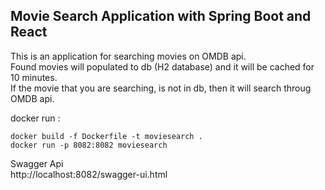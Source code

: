 ## Movie Search Application with Spring Boot and React

This is an application for searching movies on OMDB api.  
Found movies will populated to db (H2 database) and it will be cached for 10 minutes.  
If the movie that you are searching, is not in db, then it will search throug OMDB api.    


docker run :  

```
docker build -f Dockerfile -t moviesearch .  
docker run -p 8082:8082 moviesearch  
```

Swagger Api  
http://localhost:8082/swagger-ui.html

